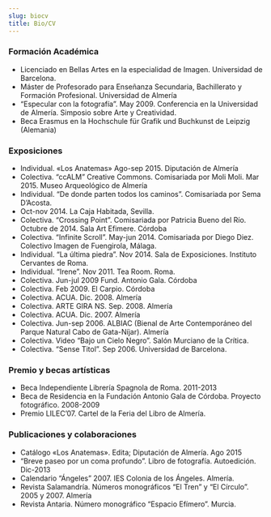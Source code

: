 ```yaml
---
slug: biocv
title: Bio/CV
---
```


### Formación Académica

- Licenciado en Bellas Artes en la especialidad de Imagen. Universidad de
  Barcelona.
- Máster de Profesorado para Enseñanza Secundaria, Bachillerato y Formación
  Profesional. Universidad de Almería
- “Especular con la fotografía”. May 2009. Conferencia en la Universidad de
  Almería. Simposio sobre Arte y Creatividad.
- Beca Erasmus en la Hochschule für Grafik und Buchkunst de Leipzig (Alemania)

### Exposiciones

- Individual. «Los Anatemas» Ago-sep 2015. Diputación de Almería
- Colectiva. “ccALM” Creative Commons. Comisariada por Moli Moli. Mar 2015.
  Museo Arqueológico de Almería
- Individual. “De donde parten todos los caminos”. Comisariada por Sema
  D’Acosta.
- Oct-nov 2014. La Caja Habitada, Sevilla.
- Colectiva. “Crossing Point”. Comisariada por Patricia Bueno del Río. Octubre
  de 2014. Sala Art Efimere. Córdoba
- Colectiva. “Infinite Scroll”. May-jun 2014. Comisariada por Diego Diez.
  Colectivo Imagen de Fuengirola, Málaga.
- Individual. “La última piedra”. Nov 2014. Sala de Exposiciones. Instituto
  Cervantes de Roma.
- Individual. “Irene”. Nov 2011. Tea Room. Roma.
- Colectiva. Jun-jul 2009 Fund. Antonio Gala. Córdoba
- Colectiva. Feb 2009. El Carpio. Córdoba
- Colectiva. ACUA. Dic. 2008. Almería
- Colectiva. ARTE GIRA NS. Sep. 2008. Almería
- Colectiva. ACUA. Dic. 2007. Almería
- Colectiva. Jun-sep 2006. ALBIAC (Bienal de Arte Contemporáneo del Parque
  Natural Cabo de Gata-Níjar). Almería
- Colectiva. Video “Bajo un Cielo Negro”. Salón Murciano de la Crítica.
- Colectiva. “Sense Titol”. Sep 2006. Universidad de Barcelona.

### Premio y becas artísticas

- Beca Independiente Librería Spagnola de Roma. 2011-2013
- Beca de Residencia en la Fundación Antonio Gala de Córdoba. Proyecto
  fotográfico. 2008-2009
- Premio LILEC’07. Cartel de la Feria del Libro de Almería.

### Publicaciones y colaboraciones

- Catálogo «Los Anatemas». Edita; Diputación de Almería. Ago 2015
- “Breve paseo por un coma profundo”. Libro de fotografía. Autoedición. Dic-2013
- Calendario “Ángeles” 2007. IES Colonia de los Ángeles. Almería.
- Revista Salamandría. Números monográficos “El Tren” y “El Círculo”. 2005
  y 2007. Almería
- Revista Antaria. Número monográfico “Espacio Efímero”. Murcia.
